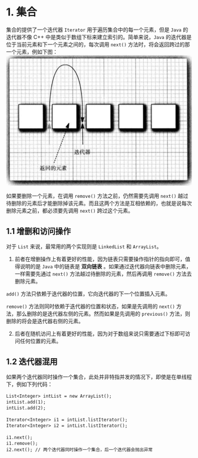 # 1. 集合

集合的提供了一个迭代器 `Iterator` 用于遍历集合中的每一个元素，但是 `Java` 的迭代器不像 C++ 中是类似于数组下标来建立索引的。简单来说，`Java` 的迭代器是位于当前元素和下一个元素之间的，每次调用 `next()` 方法时，将会返回跨过的那一个元素，例如下图：
![Iterator](../images/iterator.png)

如果要删除一个元素，在调用 `remove()` 方法之前，仍然需要先调用 `next()` 越过待删除的元素后才能删除掉该元素。而且这两个方法是互相依赖的，也就是说每次删除元素之前，都必须要先调用 `next()` 跨过这个元素。

## 1.1 增删和访问操作

对于 `List` 来说，最常用的两个实现则是 `LinkedList` 和 `ArrayList`。

1. 前者在增删操作上有着更好的性能，因为链表只需要操作指针的指向即可，值得说明的是 `Java` 中的链表是 **双向链表** 。如果通过迭代器向链表中删除元素，一样需要先通过 `next()` 方法越过待删除的元素，然后再调用 `remove()` 方法去删除元素。

`add()` 方法只依赖于迭代器的位置，它向迭代器的下一个位置插入元素。

`remove()` 方法则同时依赖于迭代器的位置和状态，如果是先调用的 `next()` 方法，那么删除的是迭代器左侧的元素。然而如果是先调用的 `previous()` 方法，则删除的将会是迭代器右侧的元素。

2. 后者在随机访问上有着更好的性能，因为对于数组来说只需要通过下标即可访问任何位置的元素。

## 1.2 迭代器混用

如果两个迭代器同时操作一个集合，此处并非特指并发的情况下，即使是在单线程下，例如下列代码：
```
List<Integer> intList = new ArrayList();
intList.add(1);
intList.add(2);

Iterator<Integer> i1 = intList.listIterator();
Iterator<Integer> i2 = intList.listIterator();

i1.next();
i1.remove();
i2.next(); // 两个迭代器同时操作一个集合，后一个迭代器会抛出异常
```